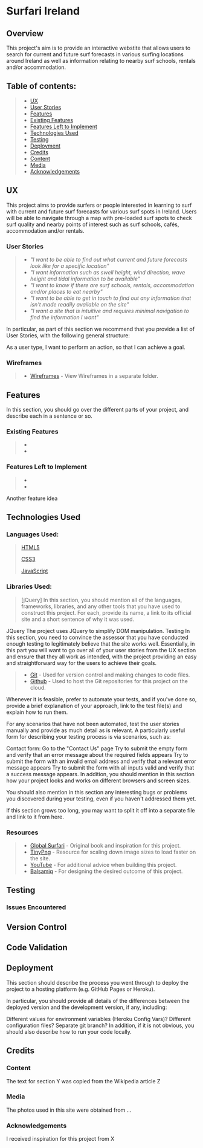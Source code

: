 # Surfari Ireland
<!-- Image here -->
<!-- Link to the live site here -->

<h2>Overview</h2>
This project's aim is to provide an interactive webstite that allows users to search for current and future surf forecasts in various surfing locations around Ireland as well as information relating to nearby surf schools, rentals and/or accommodation. 

## Table of contents:
> - [UX](#ux)
> - [User Stories](#user-stories)
> - [Features](#features)
> - [Existing Features](#existing-features)
> - [Features Left to Implement](#features-left-to-implement)
> - [Technologies Used](#technologies-used)
> - [Testing](#testing)
> - [Deployment](#deployment)
> - [Credits](#credits)
> - [Content](#content)   
> - [Media](#media)  
> - [Acknowledgements](#acknowledgements)  



## UX
This project aims to provide surfers or people interested in learning to surf with current and future surf forecasts for various surf spots in Ireland. Users will be able to navigate through a map with pre-loaded surf spots to check surf quality and nearby points of interest such as surf schools, cafés, accommodation and/or rentals.

### User Stories

> - _"I want to be able to find out what current and future forecasts look like for a specific location"_
> - _"I want information such as swell height, wind direction, wave height and tidal information to be available"_
> - _"I want to know if there are surf schools, rentals, accommodation and/or places to eat nearby"_
> - _"I want to be able to get in touch to find out any information that isn't made readily available on the site"_
> - _"I want a site that is intuitive and requires minimal navigation to find the information I want"_

In particular, as part of this section we recommend that you provide a list of User Stories, with the following general structure:

As a user type, I want to perform an action, so that I can achieve a goal.
### Wireframes
> - [Wireframes](https://github.com/Craig-Ryan/Surfari-Ireland-MS2/blob/master/assets/Wireframes/Milestone%20Project%202%20Wireframes.pdf) - View Wireframes in a separate folder.

## Features
In this section, you should go over the different parts of your project, and describe each in a sentence or so.

### Existing Features
> - 
> - 

### Features Left to Implement
> - 
> - 
Another feature idea


## Technologies Used
### Languages Used:
> [HTML5](https://en.wikipedia.org/wiki/HTML5)
>
> [CSS3](https://en.wikipedia.org/wiki/CSS)
>
> [JavaScript](https://en.wikipedia.org/wiki/JavaScript)


### Libraries Used:
> [jQuery]
In this section, you should mention all of the languages, frameworks, libraries, and any other tools that you have used to construct this project. For each, provide its name, a link to its official site and a short sentence of why it was used.

JQuery
The project uses JQuery to simplify DOM manipulation.
Testing
In this section, you need to convince the assessor that you have conducted enough testing to legitimately believe that the site works well. Essentially, in this part you will want to go over all of your user stories from the UX section and ensure that they all work as intended, with the project providing an easy and straightforward way for the users to achieve their goals.
> - [Git](https://git-scm.com/) - Used for version control and making changes to code files.
> - [Github](https://github.com/) - Used to host the Git repositories for this project on the cloud.

Whenever it is feasible, prefer to automate your tests, and if you've done so, provide a brief explanation of your approach, link to the test file(s) and explain how to run them.

For any scenarios that have not been automated, test the user stories manually and provide as much detail as is relevant. A particularly useful form for describing your testing process is via scenarios, such as:

Contact form:
Go to the "Contact Us" page
Try to submit the empty form and verify that an error message about the required fields appears
Try to submit the form with an invalid email address and verify that a relevant error message appears
Try to submit the form with all inputs valid and verify that a success message appears.
In addition, you should mention in this section how your project looks and works on different browsers and screen sizes.

You should also mention in this section any interesting bugs or problems you discovered during your testing, even if you haven't addressed them yet.

If this section grows too long, you may want to split it off into a separate file and link to it from here.
### Resources
> - [Global Surfari](https://safaritownsurf.com/shop/books/global-surfari) - Original book and inspiration for this project.
> - [TinyPng](https://tinypng.com/) - Resource for scaling down image sizes to load faster on the site.
> - [YouTube](https://www.youtube.com/) - For additional advice when building this project.
> - [Balsamiq](https://balsamiq.com/) - For designing the desired outcome of this project.

## Testing

### Issues Encountered

## Version Control


## Code Validation

## Deployment
This section should describe the process you went through to deploy the project to a hosting platform (e.g. GitHub Pages or Heroku).

In particular, you should provide all details of the differences between the deployed version and the development version, if any, including:

Different values for environment variables (Heroku Config Vars)?
Different configuration files?
Separate git branch?
In addition, if it is not obvious, you should also describe how to run your code locally.

## Credits
### Content
The text for section Y was copied from the Wikipedia article Z
### Media
The photos used in this site were obtained from ...
### Acknowledgements
I received inspiration for this project from X
